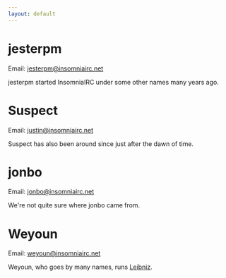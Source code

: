 ```yaml
---
layout: default
---
```


# jesterpm
Email: <jesterpm@insomniairc.net>

jesterpm started InsomniaIRC under some other names many years ago.


# Suspect
Email: <justin@insomniairc.net>

Suspect has also been around since just after the dawn of time.


# jonbo
Email: <jonbo@insomniairc.net>

We're not quite sure where jonbo came from.


# Weyoun
Email: <weyoun@insomniairc.net>

Weyoun, who goes by many names, runs [Leibniz](servers.html).


